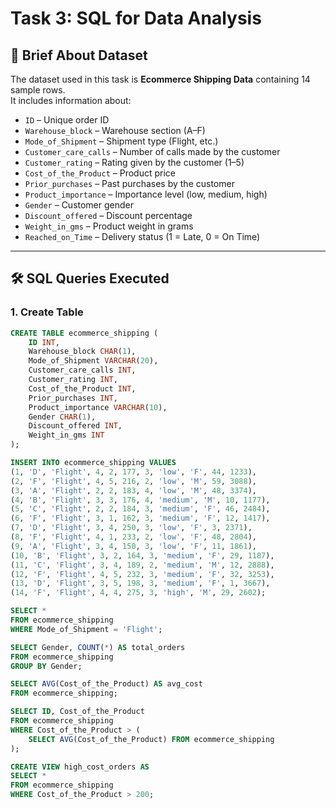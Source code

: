 # Task 3: SQL for Data Analysis

## 📄 Brief About Dataset
The dataset used in this task is **Ecommerce Shipping Data** containing 14 sample rows.  
It includes information about:
- `ID` – Unique order ID
- `Warehouse_block` – Warehouse section (A–F)
- `Mode_of_Shipment` – Shipment type (Flight, etc.)
- `Customer_care_calls` – Number of calls made by the customer
- `Customer_rating` – Rating given by the customer (1–5)
- `Cost_of_the_Product` – Product price
- `Prior_purchases` – Past purchases by the customer
- `Product_importance` – Importance level (low, medium, high)
- `Gender` – Customer gender
- `Discount_offered` – Discount percentage
- `Weight_in_gms` – Product weight in grams
- `Reached_on_Time` – Delivery status (1 = Late, 0 = On Time)

---

## 🛠 SQL Queries Executed

### 1. Create Table
```sql
CREATE TABLE ecommerce_shipping (
    ID INT,
    Warehouse_block CHAR(1),
    Mode_of_Shipment VARCHAR(20),
    Customer_care_calls INT,
    Customer_rating INT,
    Cost_of_the_Product INT,
    Prior_purchases INT,
    Product_importance VARCHAR(10),
    Gender CHAR(1),
    Discount_offered INT,
    Weight_in_gms INT
);

INSERT INTO ecommerce_shipping VALUES
(1, 'D', 'Flight', 4, 2, 177, 3, 'low', 'F', 44, 1233),
(2, 'F', 'Flight', 4, 5, 216, 2, 'low', 'M', 59, 3088),
(3, 'A', 'Flight', 2, 2, 183, 4, 'low', 'M', 48, 3374),
(4, 'B', 'Flight', 3, 3, 176, 4, 'medium', 'M', 10, 1177),
(5, 'C', 'Flight', 2, 2, 184, 3, 'medium', 'F', 46, 2484),
(6, 'F', 'Flight', 3, 1, 162, 3, 'medium', 'F', 12, 1417),
(7, 'D', 'Flight', 3, 4, 250, 3, 'low', 'F', 3, 2371),
(8, 'F', 'Flight', 4, 1, 233, 2, 'low', 'F', 48, 2804),
(9, 'A', 'Flight', 3, 4, 150, 3, 'low', 'F', 11, 1861),
(10, 'B', 'Flight', 3, 2, 164, 3, 'medium', 'F', 29, 1187),
(11, 'C', 'Flight', 3, 4, 189, 2, 'medium', 'M', 12, 2888),
(12, 'F', 'Flight', 4, 5, 232, 3, 'medium', 'F', 32, 3253),
(13, 'D', 'Flight', 3, 5, 198, 3, 'medium', 'F', 1, 3667),
(14, 'F', 'Flight', 4, 4, 275, 3, 'high', 'M', 29, 2602);

SELECT * 
FROM ecommerce_shipping
WHERE Mode_of_Shipment = 'Flight';

SELECT Gender, COUNT(*) AS total_orders
FROM ecommerce_shipping
GROUP BY Gender;

SELECT AVG(Cost_of_the_Product) AS avg_cost
FROM ecommerce_shipping;

SELECT ID, Cost_of_the_Product
FROM ecommerce_shipping
WHERE Cost_of_the_Product > (
    SELECT AVG(Cost_of_the_Product) FROM ecommerce_shipping
);

CREATE VIEW high_cost_orders AS
SELECT * 
FROM ecommerce_shipping
WHERE Cost_of_the_Product > 200;



